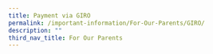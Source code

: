 ```yaml
---
title: Payment via GIRO
permalink: /important-information/For-Our-Parents/GIRO/
description: ""
third_nav_title: For Our Parents
---
```

